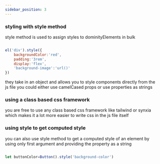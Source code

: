 ```yaml
---
sidebar_position: 3
---
```


### styling with style method

style method is used to assign styles to dominityElements in bulk 
```js

el('div').style({
    backgroundColor:'red',
    padding:'3rem',
    display:'flex',
    'background-image':'url()'
})

```
they take in an object and allows you to style components directly from the js file 
you could either use camelCased props or use properties as strings

### using a class based css framework 

you are free to use any class based css framework like tailwind or synxia
which makes it a lot more easier to write css in the js file itself 

### using style to get computed style

you can also use style method to get a computed style of an element by using only first argument and providing the property as a string

```js

let buttonColor=Button().style('background-color')

```
